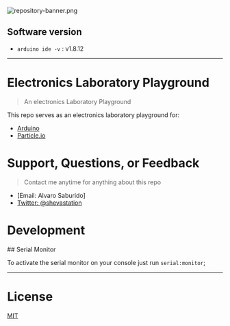 ![repository-banner.png](https://res.cloudinary.com/alvarosaburido/image/upload/v1564929632/as-readme-banner_tqdgrx.png)

## Software version

- `arduino ide -v` : v1.8.12

---

# Electronics Laboratory Playground

> An electronics Laboratory Playground

This repo serves as an electronics laboratory playground for:
- [Arduino](https://www.arduino.cc/)
- [Particle.io](https://www.particle.io/)


# Support, Questions, or Feedback

> Contact me anytime for anything about this repo

- [Email: Alvaro Saburido]
- [Twitter: @shevastation](https://twitter.com/shevastation)

# Development

## Serial Monitor

To activate the serial monitor on your console just run `serial:monitor`;

---

# License

[MIT](/LICENSE)
